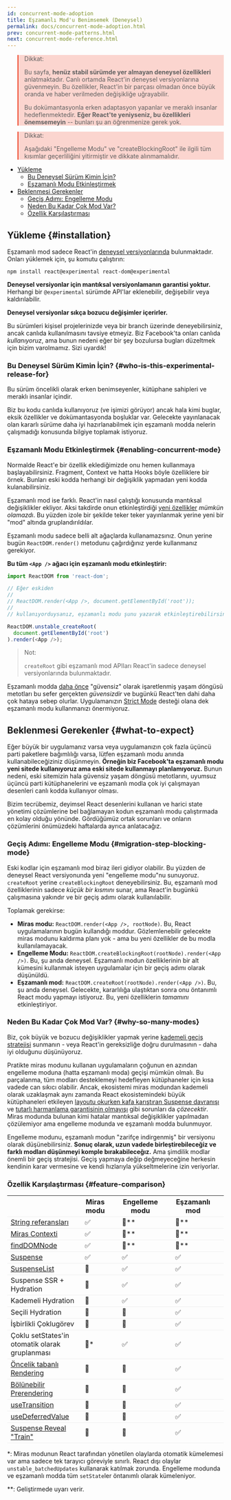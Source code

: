 ```yaml
---
id: concurrent-mode-adoption
title: Eşzamanlı Mod'u Benimsemek (Deneysel)
permalink: docs/concurrent-mode-adoption.html
prev: concurrent-mode-patterns.html
next: concurrent-mode-reference.html
---
```


<style>
.scary > blockquote {
  background-color: rgba(237, 51, 21, 0.2);
  border-left-color: #ed3315;
}
</style>

<div class="scary">

>Dikkat:
>
>Bu sayfa, **henüz stabil sürümde yer almayan deneysel özellikleri** anlatmaktadır. Canlı ortamda React'in deneysel versiyonlarına güvenmeyin. Bu özellikler, React'in bir parçası olmadan önce büyük oranda ve haber verilmeden değişikliğe uğrayabilir.
>
>Bu dokümantasyonla erken adaptasyon yapanlar ve meraklı insanlar hedeflenmektedir. **Eğer React'te yeniyseniz, bu özellikleri önemsemeyin** -- bunları şu an öğrenmenize gerek yok.

>Dikkat:
>
>Aşağıdaki "Engelleme Modu" ve "createBlockingRoot" ile ilgili tüm kısımlar geçerliliğini yitirmiştir ve dikkate alınmamalıdır.

</div>

- [Yükleme](#installation)
  - [Bu Deneysel Sürüm Kimin İçin?](#who-is-this-experimental-release-for)
  - [Eşzamanlı Modu Etkinleştirmek](#enabling-concurrent-mode)
- [Beklenmesi Gerekenler](#what-to-expect)
  - [Geçiş Adımı: Engelleme Modu](#migration-step-blocking-mode)
  - [Neden Bu Kadar Çok Mod Var?](#why-so-many-modes)
  - [Özellik Karşılaştırması](#feature-comparison)

## Yükleme {#installation}

Eşzamanlı mod sadece React'in [deneysel versiyonlarında](/blog/2019/10/22/react-release-channels.html#experimental-channel) bulunmaktadır. Onları yüklemek için, şu komutu çalıştırın:

```
npm install react@experimental react-dom@experimental
```
**Deneysel versiyonlar için mantıksal versiyonlamanın garantisi yoktur.** Herhangi bir `@experimental` sürümde API'lar eklenebilir, değişebilir veya kaldırılabilir.

**Deneysel versiyonlar sıkça bozucu değişimler içerirler.**

Bu sürümleri kişisel projelerinizde veya bir branch üzerinde deneyebilirsiniz, ancak canlıda kullanılmasını tavsiye etmeyiz. Biz Facebook'ta onları canlıda *kullanıyoruz*, ama bunun nedeni eğer bir şey bozulursa bugları düzeltmek için bizim varolmamız. Sizi uyardık!

### Bu Deneysel Sürüm Kimin İçin? {#who-is-this-experimental-release-for}

Bu sürüm öncelikli olarak erken benimseyenler, kütüphane sahipleri ve meraklı insanlar içindir.

Biz bu kodu canlıda kullanıyoruz (ve işimizi görüyor) ancak hala kimi buglar, eksik özellikler ve dokümantasyonda boşluklar var. Gelecekte yayınlanacak olan kararlı sürüme daha iyi hazırlanabilmek için eşzamanlı modda nelerin çalışmadığı konusunda bilgiye toplamak istiyoruz.

### Eşzamanlı Modu Etkinleştirmek {#enabling-concurrent-mode}

Normalde React'e bir özellik eklediğimizde onu hemen kullanmaya başlayabilirsiniz. Fragment, Context ve hatta Hooks böyle özelliklere bir örnek. Bunları eski kodda herhangi bir değişiklik yapmadan yeni kodda kulanabilirsiniz.

Eşzamanlı mod ise farklı. React'in nasıl çalıştığı konusunda mantıksal değişiklikler ekliyor. Aksi takdirde onun etkinleştirdiği [yeni özellikler](/docs/concurrent-mode-patterns.html) *mümkün  olamazdı*. Bu yüzden izole bir şekilde teker teker yayınlanmak yerine yeni bir "mod" altında gruplandırıldılar.

Eşzamanlı modu sadece belli alt ağaçlarda kullanamazsınız. Onun yerine bugün `ReactDOM.render()` metodunu çağırdığınız yerde kullanmanız gerekiyor.

**Bu tüm `<App />` ağacı için eşzamanlı modu etkinleştirir:**

```js
import ReactDOM from 'react-dom';

// Eğer eskiden
//
// ReactDOM.render(<App />, document.getElementById('root'));
//
// kullanıyorduysanız, eşzamanlı modu şunu yazarak etkinleştirebilirsiniz:

ReactDOM.unstable_createRoot(
  document.getElementById('root')
).render(<App />);
```

>Not:
>
>`createRoot` gibi eşzamanlı mod APIları React'in sadece deneysel versiyonlarında bulunmaktadır.

Eşzamanlı modda [daha önce](/blog/2018/03/27/update-on-async-rendering.html) "güvensiz" olarak işaretlenmiş yaşam döngüsü metotları bu sefer gerçekten *güvensizdir* ve bugünkü React'ten dahi daha çok hataya sebep olurlar. Uygulamanızın [Strict Mode](/docs/strict-mode.html) desteği olana dek eşzamanlı modu kullanmanızı önermiyoruz.

## Beklenmesi Gerekenler {#what-to-expect}

Eğer büyük bir uygulamanız varsa veya uygulamanızın çok fazla üçüncü parti paketlere bağımlılığı varsa, lütfen eşzamanlı modu anında kullanabileceğiziniz düşünmeyin. **Örneğin biz Facebook'ta eşzamanlı modu yeni sitede kullanıyoruz ama eski sitede kullanmayı planlamıyoruz.** Bunun nedeni, eski sitemizin hala güvensiz yaşam döngüsü metotlarını, uyumsuz üçüncü parti kütüphanelerini ve eşzamanlı modla çok iyi çalışmayan desenleri canlı kodda kullanıyor olması.

Bizim tecrübemiz, deyimsel React desenlerini kullanan ve harici state yönetimi çözümlerine bel bağlamayan kodun eşzamanlı modu çalıştırmada en kolay olduğu yönünde. Gördüğümüz ortak sorunları ve onların çözümlerini önümüzdeki haftalarda ayrıca anlatacağız.

### Geçiş Adımı: Engelleme Modu {#migration-step-blocking-mode}

Eski kodlar için eşzamanlı mod biraz ileri gidiyor olabilir. Bu yüzden de deneysel React versiyonunda yeni "engelleme modu"nu sunuyoruz. `createRoot` yerine `createBlockingRoot` deneyebilirsiniz. Bu, eşzamanlı mod özelliklerinin sadece *küçük bir kısmını* sunar, ama React'in bugünkü çalışmasına yakındır ve bir geçiş adımı olarak kullanılabilir.

Toplamak gerekirse:

* **Miras modu:** `ReactDOM.render(<App />, rootNode)`. Bu, React uygulamalarının bugün kullandığı moddur. Gözlemlenebilir gelecekte miras modunu kaldırma planı yok - ama bu yeni özellikler de bu modla kullanılamayacak.
* **Engelleme Modu:** `ReactDOM.createBlockingRoot(rootNode).render(<App />)`. Bu, şu anda deneysel. Eşzamanlı modun özelliklerinin bir alt kümesini kullanmak isteyen uygulamalar için bir geçiş adımı olarak düşünüldü.
* **Eşzamanlı mod:** `ReactDOM.createRoot(rootNode).render(<App />)`. 
Bu, şu anda deneysel. Gelecekte, kararlılığa ulaştıktan sonra onu öntanımlı React modu yapmayı istiyoruz. Bu, yeni özelliklerin *tamamını* etkinleştiriyor.

### Neden Bu Kadar Çok Mod Var? {#why-so-many-modes}

Biz, çok büyük ve bozucu değişiklikler yapmak yerine [kademeli geçiş stratejisi](/docs/faq-versioning.html#commitment-to-stability) sunmanın - veya React'in gereksizliğe doğru durulmasının - daha iyi olduğunu düşünüyoruz.

Pratikte miras modunu kullanan uygulamaların çoğunun en azından engelleme moduna (hatta eşzamanlı moda) geçişi mümkün olmalı. Bu parçalanma, tüm modları desteklemeyi hedefleyen kütüphaneler için kısa vadede can sıkıcı olabilir. Ancak, ekosistemi miras modundan kademeli olarak uzaklaşmak aynı zamanda React ekosistemindeki büyük kütüphaneleri etkileyen [layoutu okurken kafa karıştıran Suspense davranışı](https://github.com/facebook/react/issues/14536) ve [tutarlı harmanlama garantisinin olmayışı](https://github.com/facebook/react/issues/15080) gibi sorunları da *çözecektir*. Miras modunda bulunan kimi hatalar mantıksal değişiklikler yapılmadan çözülemiyor ama engelleme modunda ve eşzamanlı modda bulunmuyor. 

Engelleme modunu, eşzamanlı modun "zarifçe indirgenmiş" bir versiyonu olarak düşünebilirsiniz. **Sonuç olarak, uzun vadede birleştirebileceğiz ve farklı modları düşünmeyi komple bırakabileceğız.**  Ama şimdilik modlar önemli bir geçiş stratejisi. Geçiş yapmaya değip değmeyeceğine herkesin kendinin karar vermesine ve kendi hızlarıyla yükseltmelerine izin veriyorlar.

### Özellik Karşılaştırması {#feature-comparison}

<style>
  #feature-table table { border-collapse: collapse; }
  #feature-table th { padding-right: 30px; }
  #feature-table tr { border-bottom: 1px solid #eee; }
</style>

<div id="feature-table">

|   |Miras modu  |Engelleme modu  |Eşzamanlı mod  |
|---  |---  |---  |---  |
|[String referansları](/docs/refs-and-the-dom.html#legacy-api-string-refs)  |✅  |🚫**  |🚫**  |
|[Miras Contexti](/docs/legacy-context.html) |✅  |🚫**  |🚫**  |
|[findDOMNode](/docs/strict-mode.html#warning-about-deprecated-finddomnode-usage)  |✅  |🚫**  |🚫**  |
|[Suspense](/docs/concurrent-mode-suspense.html#what-is-suspense-exactly) |✅  |✅  |✅  |
|[SuspenseList](/docs/concurrent-mode-patterns.html#suspenselist) |🚫  |✅  |✅  |
|Suspense SSR + Hydration |🚫  |✅  |✅  |
|Kademeli Hydration  |🚫  |✅  |✅  |
|Seçili Hydration  |🚫  |🚫  |✅  |
|İşbirlikli Çoklugörev |🚫  |🚫  |✅  |
|Çoklu setStates'in otomatik olarak gruplanması     |🚫* |✅  |✅  |
|[Öncelik tabanlı Rendering](/docs/concurrent-mode-patterns.html#splitting-high-and-low-priority-state) |🚫  |🚫  |✅  |
|[Bölünebilir Prerendering](/docs/concurrent-mode-intro.html#interruptible-rendering) |🚫  |🚫  |✅  |
|[useTransition](/docs/concurrent-mode-patterns.html#transitions)  |🚫  |🚫  |✅  |
|[useDeferredValue](/docs/concurrent-mode-patterns.html#deferring-a-value) |🚫  |🚫  |✅  |
|[Suspense Reveal "Train"](/docs/concurrent-mode-patterns.html#suspense-reveal-train)  |🚫  |🚫  |✅  |

</div>

\*: Miras modunun React tarafından yönetilen olaylarda otomatik kümelemesi var ama sadece tek tarayıcı göreviyle sınırlı. React dışı olaylar `unstable_batchedUpdates` kullanarak katılmak zorunda. Engelleme modunda ve eşzamanlı modda tüm `setState`ler öntanımlı olarak kümeleniyor.

\*\*: Geliştirmede uyarı verir.
